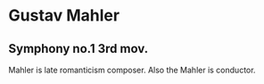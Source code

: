 # Gustav Mahler
## Symphony no.1 3rd mov.
Mahler is late romanticism composer. Also the Mahler is conductor.
